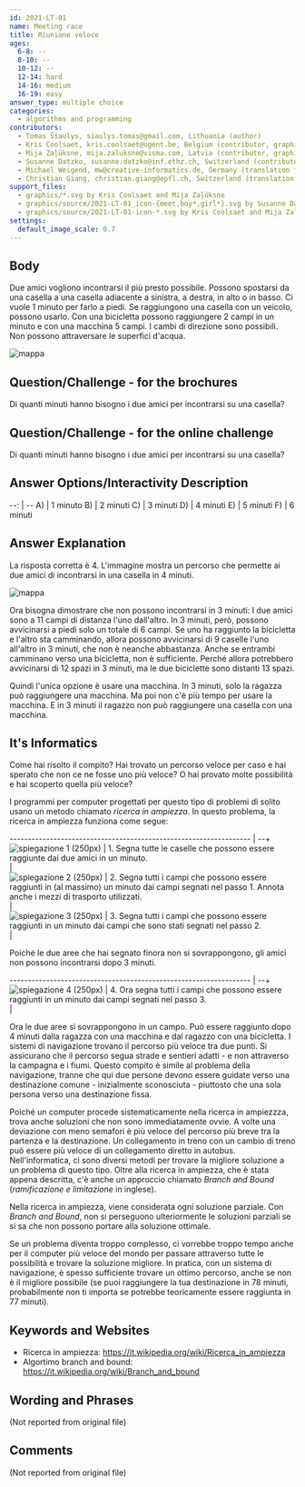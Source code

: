 ```yaml
---
id: 2021-LT-01
name: Meeting race
title: Riunione veloce
ages:
  6-8: --
  8-10: --
  10-12: --
  12-14: hard
  14-16: medium
  16-19: easy
answer_type: multiple choice
categories:
  - algorithms and programming
contributors:
  - Tomas Šiaulys, siaulys.tomas@gmail.com, Lithuania (author)
  - Kris Coolsaet, kris.coolsaet@ugent.be, Belgium (contributor, graphics)
  - Mija Zaļūksne, mija.zaluksne@visma.com, Latvia (contributor, graphics)
  - Susanne Datzko, susanne.datzko@inf.ethz.ch, Switzerland (contributor, graphics)
  - Michael Weigend, mw@creative-informatics.de, Germany (translation from English into German)
  - Christian Giang, christian.giang@epfl.ch, Switzerland (translation from German into Italian)    
support_files:
  - graphics/*.svg by Kris Coolsaet and Mija Zaļūksne
  - graphics/source/2021-LT-01_icon-{meet,boy*,girl*}.svg by Susanne Datzko
  - graphics/source/2021-LT-01-icon-*.svg by Kris Coolsaet and Mija Zaļūksne
settings:
  default_image_scale: 0.7
---
```



## Body

Due amici vogliono incontrarsi il più presto possibile. Possono spostarsi da una casella a una casella adiacente a sinistra, a destra, in alto o in basso. Ci vuole 1 minuto per farlo a piedi. Se raggiungono una casella con un veicolo, possono usarlo. Con una bicicletta possono raggiungere 2 campi in un minuto e con una macchina 5 campi. I cambi di direzione sono possibili. Non possono attraversare le superfici d'acqua.

![](graphics/2021-LT-01-taskbody.svg "mappa")

## Question/Challenge - for the brochures

Di quanti minuti hanno bisogno i due amici per incontrarsi su una casella?


## Question/Challenge - for the online challenge

Di quanti minuti hanno bisogno i due amici per incontrarsi su una casella?


## Answer Options/Interactivity Description

--: | --
 A) | 1 minuto
 B) | 2 minuti
 C) | 3 minuti
 D) | 4 minuti
 E) | 5 minuti
 F) | 6 minuti



## Answer Explanation

La risposta corretta è 4. L'immagine mostra un percorso che permette ai due amici di incontrarsi in una casella in 4 minuti.

![](graphics/2021-LT-01-solution.svg "mappa")

Ora bisogna dimostrare che non possono incontrarsi in 3 minuti:
I due amici sono a 11 campi di distanza l'uno dall'altro. In 3 minuti, però, possono avvicinarsi a piedi solo un totale di 6 campi. 
Se uno ha raggiunto la bicicletta e l'altro sta camminando, allora possono avvicinarsi di 9 caselle l'uno all'altro in 3 minuti, che non è neanche abbastanza. 
Anche se entrambi camminano verso una bicicletta, non è sufficiente. Perché allora potrebbero avvicinarsi di 12 spazi in 3 minuti, ma le due biciclette sono distanti 13 spazi.

Quindi l'unica opzione è usare una macchina. In 3 minuti, solo la ragazza può raggiungere una macchina. Ma poi non c'è più tempo per usare la macchina. E in 3 minuti il ragazzo non può raggiungere una casella con una macchina. 


## It's Informatics

Come hai risolto il compito? Hai trovato un percorso veloce per caso e hai sperato che non ce ne fosse uno più veloce? O hai provato molte possibilità e hai scoperto quella più veloce?

I programmi per computer progettati per questo tipo di problemi di solito usano un metodo chiamato _ricerca in ampiezza_. In questo problema, la ricerca in ampiezza funziona come segue:

------------------------------------------------------------------ | --+
![](graphics/2021-LT-01-explanation01.svg "spiegazione 1 (250px)") | 1. Segna tutte le caselle che possono essere raggiunte dai due amici in un minuto. \
                                                                   |   
![](graphics/2021-LT-01-explanation02.svg "spiegazione 2 (250px)") | 2. Segna tutti i campi che possono essere raggiunti in (al massimo) un minuto dai campi segnati nel passo&nbsp;1. Annota anche i mezzi di trasporto utilizzati. \
                                                                   |   
![](graphics/2021-LT-01-explanation03.svg "spiegazione 3 (250px)") | 3. Segna tutti i campi che possono essere raggiunti in un minuto dai campi che sono stati segnati nel passo&nbsp;2. \
                                                                   |   

Poiché le due aree che hai segnato finora non si sovrappongono, gli amici non possono incontrarsi dopo 3&nbsp;minuti. 

------------------------------------------------------------------ | --+
![](graphics/2021-LT-01-explanation04.svg "spiegazione 4 (250px)") | 4. Ora segna tutti i campi che possono essere raggiunti in un minuto dai campi segnati nel passo&nbsp;3. \
                                                                   |   

Ora le due aree si sovrappongono in un campo. Può essere raggiunto dopo 4 minuti dalla ragazza con una macchina e dal ragazzo con una bicicletta.
I sistemi di navigazione trovano il percorso più veloce tra due punti. Si assicurano che il percorso segua strade e sentieri adatti - e non attraverso la campagna e i fiumi. Questo compito è simile al problema della navigazione, tranne che qui due persone devono essere guidate verso una destinazione comune - inizialmente sconosciuta - piuttosto che una sola persona verso una destinazione fissa.

Poiché un computer procede sistematicamente nella ricerca in ampiezzza, trova anche soluzioni che non sono immediatamente ovvie. A volte una deviazione con meno semafori è più veloce del percorso più breve tra la partenza e la destinazione. Un collegamento in treno con un cambio di treno può essere più veloce di un collegamento diretto in autobus.
Nell'informatica, ci sono diversi metodi per trovare la migliore soluzione a un problema di questo tipo. Oltre alla ricerca in ampiezza, che è stata appena descritta, c'è anche un approccio chiamato _Branch and Bound_ (_ramificazione e limitazione_ in inglese).

Nella ricerca in ampiezza, viene considerata ogni soluzione parziale. Con _Branch and Bound_, non si perseguono ulteriormente le soluzioni parziali se si sa che non possono portare alla soluzione ottimale.

Se un problema diventa troppo complesso, ci vorrebbe troppo tempo anche per il computer più veloce del mondo per passare attraverso tutte le possibilità e trovare la soluzione migliore. In pratica, con un sistema di navigazione, è spesso sufficiente trovare un ottimo percorso, anche se non è il migliore possibile (se puoi raggiungere la tua destinazione in 78 minuti, probabilmente non ti importa se potrebbe teoricamente essere raggiunta in 77 minuti).


## Keywords and Websites

  - Ricerca in ampiezza: https://it.wikipedia.org/wiki/Ricerca_in_ampiezza
  - Algortimo branch and bound: https://it.wikipedia.org/wiki/Branch_and_bound


## Wording and Phrases

(Not reported from original file)


## Comments

(Not reported from original file)
